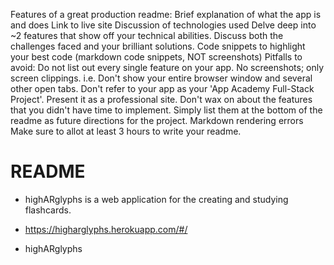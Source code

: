 Features of a great production readme:
Brief explanation of what the app is and does
Link to live site
Discussion of technologies used
Delve deep into ~2 features that show off your technical abilities. Discuss both the challenges faced and your brilliant solutions.
Code snippets to highlight your best code (markdown code snippets, NOT screenshots)
Pitfalls to avoid:
Do not list out every single feature on your app.
No screenshots; only screen clippings. i.e. Don't show your entire browser window and several other open tabs.
Don't refer to your app as your 'App Academy Full-Stack Project'. Present it as a professional site.
Don't wax on about the features that you didn't have time to implement. Simply list them at the bottom of the readme as future directions for the project.
Markdown rendering errors
Make sure to allot at least 3 hours to write your readme.

# README

* highARglyphs is a web application for the creating and studying flashcards.
* https://higharglyphs.herokuapp.com/#/

* highARglyphs 
 

